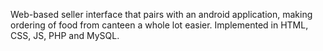 Web-based seller interface that pairs with an android application, making ordering of food from canteen a whole lot easier. Implemented in HTML, CSS, JS, PHP and MySQL.
